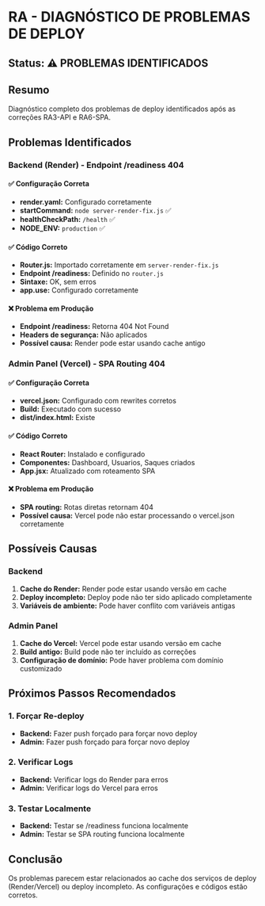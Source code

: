 # RA - DIAGNÓSTICO DE PROBLEMAS DE DEPLOY

## Status: ⚠️ PROBLEMAS IDENTIFICADOS

## Resumo
Diagnóstico completo dos problemas de deploy identificados após as correções RA3-API e RA6-SPA.

## Problemas Identificados

### Backend (Render) - Endpoint /readiness 404

#### ✅ Configuração Correta
- **render.yaml:** Configurado corretamente
- **startCommand:** `node server-render-fix.js` ✅
- **healthCheckPath:** `/health` ✅
- **NODE_ENV:** `production` ✅

#### ✅ Código Correto
- **Router.js:** Importado corretamente em `server-render-fix.js`
- **Endpoint /readiness:** Definido no `router.js`
- **Sintaxe:** OK, sem erros
- **app.use:** Configurado corretamente

#### ❌ Problema em Produção
- **Endpoint /readiness:** Retorna 404 Not Found
- **Headers de segurança:** Não aplicados
- **Possível causa:** Render pode estar usando cache antigo

### Admin Panel (Vercel) - SPA Routing 404

#### ✅ Configuração Correta
- **vercel.json:** Configurado com rewrites corretos
- **Build:** Executado com sucesso
- **dist/index.html:** Existe

#### ✅ Código Correto
- **React Router:** Instalado e configurado
- **Componentes:** Dashboard, Usuarios, Saques criados
- **App.jsx:** Atualizado com roteamento SPA

#### ❌ Problema em Produção
- **SPA routing:** Rotas diretas retornam 404
- **Possível causa:** Vercel pode não estar processando o vercel.json corretamente

## Possíveis Causas

### Backend
1. **Cache do Render:** Render pode estar usando versão em cache
2. **Deploy incompleto:** Deploy pode não ter sido aplicado completamente
3. **Variáveis de ambiente:** Pode haver conflito com variáveis antigas

### Admin Panel
1. **Cache do Vercel:** Vercel pode estar usando versão em cache
2. **Build antigo:** Build pode não ter incluído as correções
3. **Configuração de domínio:** Pode haver problema com domínio customizado

## Próximos Passos Recomendados

### 1. Forçar Re-deploy
- **Backend:** Fazer push forçado para forçar novo deploy
- **Admin:** Fazer push forçado para forçar novo deploy

### 2. Verificar Logs
- **Backend:** Verificar logs do Render para erros
- **Admin:** Verificar logs do Vercel para erros

### 3. Testar Localmente
- **Backend:** Testar se /readiness funciona localmente
- **Admin:** Testar se SPA routing funciona localmente

## Conclusão
Os problemas parecem estar relacionados ao cache dos serviços de deploy (Render/Vercel) ou deploy incompleto. As configurações e códigos estão corretos.
